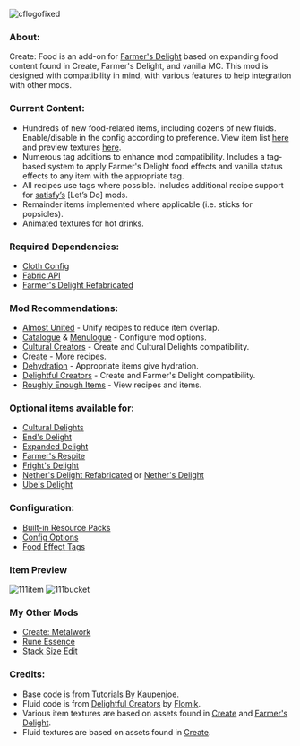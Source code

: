 ![cflogofixed](https://github.com/AverageAnime/create-food/assets/150550990/e2b1eb71-d719-4323-b4c7-e1601533ced4)

### **About:**

Create: Food is an add-on for [Farmer's Delight](https://www.curseforge.com/minecraft/mc-mods/farmers-delight-refabricated) based on expanding food content found in Create, Farmer's Delight, and vanilla MC. This mod is designed with compatibility in mind, with various features to help integration with other mods.

### **Current Content:**

* Hundreds of new food-related items, including dozens of new fluids. Enable/disable in the config according to preference. View item list [here](https://github.com/AverageAnime/create-food/wiki/Item-List) and preview textures [here](https://github.com/AverageAnime/create-food/wiki/Previews).
* Numerous tag additions to enhance mod compatibility. Includes a tag-based system to apply Farmer's Delight food effects and vanilla status effects to any item with the appropriate tag.
* All recipes use tags where possible. Includes additional recipe support for [satisfy’s](https://www.curseforge.com/members/satisfy/projects) [Let’s Do] mods.
* Remainder items implemented where applicable (i.e. sticks for popsicles).
* Animated textures for hot drinks.

### **Required Dependencies:**

* [Cloth Config](https://www.curseforge.com/minecraft/mc-mods/cloth-config)
* [Fabric API](https://www.curseforge.com/minecraft/mc-mods/fabric-api)
* [Farmer's Delight Refabricated](https://www.curseforge.com/minecraft/mc-mods/farmers-delight-refabricated)


### **Mod Recommendations:**

* [Almost United](https://www.curseforge.com/minecraft/mc-mods/almost-unified) - Unify recipes to reduce item overlap.
* [Catalogue](https://www.curseforge.com/minecraft/mc-mods/catalogue-fabric) & [Menulogue](https://www.curseforge.com/minecraft/mc-mods/menulogue) - Configure mod options.
* [Cultural Creators](https://www.curseforge.com/minecraft/mc-mods/cultural-creators-fabric-create-and-cultural) - Create and Cultural Delights compatibility.
* [Create](https://www.curseforge.com/minecraft/mc-mods/create-fabric) - More recipes.
* [Dehydration](https://www.curseforge.com/minecraft/mc-mods/dehydration) - Appropriate items give hydration.
* [Delightful Creators](https://www.curseforge.com/minecraft/mc-mods/delightful-creators-fabric) - Create and Farmer's Delight compatibility.
* [Roughly Enough Items](https://www.curseforge.com/minecraft/mc-mods/roughly-enough-items) - View recipes and items.

### **Optional items available for:**

* [Cultural Delights](https://www.curseforge.com/minecraft/mc-mods/cultural-delights-fabric)
* [End's Delight](https://www.curseforge.com/minecraft/mc-mods/ends-delight)
* [Expanded Delight](https://www.curseforge.com/minecraft/mc-mods/expanded-delight)
* [Farmer's Respite](https://www.curseforge.com/minecraft/mc-mods/farmers-respite-fabric)
* [Fright's Delight](https://www.curseforge.com/minecraft/mc-mods/frights-delight)
* [Nether's Delight Refabricated](https://www.curseforge.com/minecraft/mc-mods/nethers-delight-refabricated) or [Nether's Delight](https://www.curseforge.com/minecraft/mc-mods/nethers-delight-fabric)
* [Ube's Delight](https://www.curseforge.com/minecraft/mc-mods/ubes-delight)
  
### **Configuration:**

*  [Built-in Resource Packs](https://github.com/AverageAnime/create-food/wiki/Resource-Packs)
*  [Config Options](https://github.com/AverageAnime/create-food/wiki/Config-Options)
*  [Food Effect Tags](https://github.com/AverageAnime/create-food/wiki/Food-Effect-Tags)

### **Item Preview**
![111item](https://github.com/user-attachments/assets/18f65eb3-d2fa-4669-acd5-2d0707e5c597)
![111bucket](https://github.com/user-attachments/assets/62d793f1-907c-4c65-965f-55a484c65a3d)

### **My Other Mods**

* [Create: Metalwork](https://www.curseforge.com/minecraft/mc-mods/create-metalwork-fabric)
* [Rune Essence](https://www.curseforge.com/minecraft/mc-mods/rune-essence)
* [Stack Size Edit](https://www.curseforge.com/minecraft/mc-mods/stack-size-edit-fabric)

### **Credits:**

* Base code is from [Tutorials By Kaupenjoe](https://github.com/Tutorials-By-Kaupenjoe/Fabric-Tutorial-1.20.X).
* Fluid code is from [Delightful Creators](https://www.curseforge.com/minecraft/mc-mods/delightful-creators-fabric) by [Flomik](https://www.curseforge.com/members/flomik).
* Various item textures are based on assets found in [Create](https://www.curseforge.com/minecraft/mc-mods/create-fabric) and [Farmer's Delight](https://www.curseforge.com/minecraft/mc-mods/farmers-delight-fabric).
* Fluid textures are based on assets found in [Create](https://www.curseforge.com/minecraft/mc-mods/create-fabric).